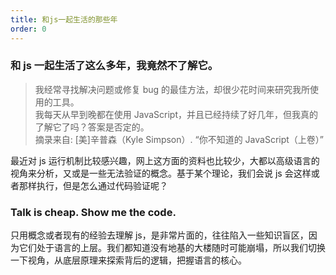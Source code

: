 ```yaml
---
title: 和js一起生活的那些年
order: 0
---
```


### 和 js 一起生活了这么多年，我竟然不了解它。

> 我经常寻找解决问题或修复 bug 的最佳方法，却很少花时间来研究我所使用的工具。  
> 我每天从早到晚都在使用 JavaScript，并且已经持续了好几年，但我真的了解它了吗？答案是否定的。  
> 摘录来自: [美]辛普森（Kyle Simpson）. “你不知道的 JavaScript（上卷）”

最近对 js 运行机制比较感兴趣，网上这方面的资料也比较少，大都以高级语言的视角来分析，又或是一些无法验证的概念。基于某个理论，我们会说 js 会这样或者那样执行，但是怎么通过代码验证呢？

### Talk is cheap. Show me the code.

只用概念或者现有的经验去理解 js，是非常片面的，往往陷入一些知识盲区，因为它们处于语言的上层。我们都知道没有地基的大楼随时可能崩塌，所以我们切换一下视角，从底层原理来探索背后的逻辑，把握语言的核心。
